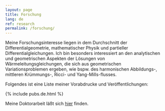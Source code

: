 ```yaml
---
layout: page
title: Forschung
lang: de
ref: research
permalink: /forschung/
---
```


Meine Forschungsinteresse liegen in dem Durchschnitt der Differentialgeometrie, mathematischer Physik und partieller Differentialgleichungen. Ich bin besonders interessiert an den analytischen und geometrischen Aspekten der Lösungen von Wärmeleitungsgleichungen, die sich aus geometrischen Variationsproblemen ergeben, wie bspw. des harmonischen Abbildungs-, mittleren Krümmungs-, Ricci- und Yang-Mills-flusses.

Folgendes ist eine Liste meiner Vorabdrucke und Veröffentlichungen:

{% include pubs.de.html %}

Meine Doktorarbeit läßt sich [hier](http://www.diss.fu-berlin.de/diss/receive/FUDISS_thesis_000000098567) finden.
